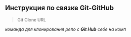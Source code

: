 ## Инструкция по связке Git-GitHub

> Git Clone URL

_команда для клонирования репо с **Git Hub** себе на комп_


